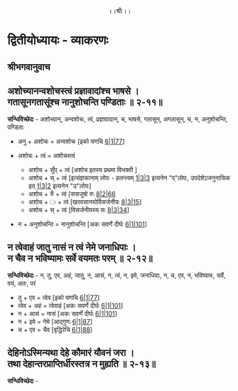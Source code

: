 <p align="center"> ।।श्रीः।। </p>

# द्वितीयोध्यायः - व्याकरणः 

## श्रीभगवानुवाच
## अशोच्यानन्वशोचस्त्वं प्रज्ञावादांश्च भाषसे । <br> गतासूनगतासूंश्च नानुशोचन्ति पण्डिताः ॥ २-११॥

**सन्धिविच्छेदः** - अशोच्यान्, अन्वशोचः, त्वं, प्रज्ञावादान्, च, भाषसे, गतासून्, अगतासून्, च, न, अनुशोचन्ति, पण्डिताः

* अनु + अशोचः = अन्वशोचः [इको यणचि [6|1|77](http://ashtadhyayi.com/sutraani/6/1/77)]

* अशोचः + त्वं = अशोचस्त्वं
    * अशोच + सुँप् + त्वं [अशोच इतस्य प्रथमा विभक्ती ]
    * अशोच + स् + त्वं [इत्संज्ञकानाम् लोपः - हलन्त्यम् [1|3|3](http://ashtadhyayi.com/sutraani/1/3/3) इत्यनेन "प्"लोपः, उपदेशेऽजनुनासिक इत् [1|3|2](http://ashtadhyayi.com/sutraani/1/3/2) इत्यनेन "उ"लोपः]
    * अशोच + रुँ + त्वं [ससजुषो रुः [8|2|66](http://ashtadhyayi.com/sutraani/8/2/66)
    * अशोच + ः  + त्वं [खरवसानयोर्विसर्जनीयः [8|3|15](http://ashtadhyayi.com/sutraani/8/3/15)]
    * अशोच + स् + त्वं [विसर्जनीयस्य सः [8|3|34](http://ashtadhyayi.com/sutraani/8/3/34)]
* न + अनुशोचन्ति =  नानुशोचन्ति [अकः सवर्णे दीर्घः [6|1|101](http://ashtadhyayi.com/sutraani/6/1/101)]

## न त्वेवाहं जातु नासं न त्वं नेमे जनाधिपाः । <br> न चैव न भविष्यामः सर्वे वयमतः परम् ॥ २-१२॥

**सन्धिविच्छेदः** - न, तु, एव, अहं, जातु, न, आसं, न, त्वं, न, इमे, जनाधिपाः, न, च, एव, न, भविष्यामः, सर्वे, वयं, अतः, परं 

* तु + एव = त्वेव [इको यणचि [6|1|77](http://ashtadhyayi.com/sutraani/6/1/77)]
* त्वेव + अहं = त्वेवाहं [अकः सवर्णे दीर्घः [6|1|101](http://ashtadhyayi.com/sutraani/6/1/101)]
* न + आसं = नासं [अकः सवर्णे दीर्घः [6|1|101](http://ashtadhyayi.com/sutraani/6/1/101)]
* न + इमे = नेमे [आद्गुणः [6|1|87](http://ashtadhyayi.com/sutraani/6/1/87)]
* च + एव = चैव [वृद्धिरेचि [6|1|88](http://ashtadhyayi.com/sutraani/6/1/88)]

## देहिनोऽस्मिन्यथा देहे कौमारं यौवनं जरा । <br> तथा देहान्तरप्राप्तिर्धीरस्तत्र न मुह्यति ॥ २-१३॥

**सन्धिविच्छेदः** - 
